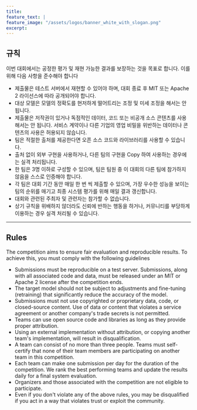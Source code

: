 ```yaml
---
title:
feature_text: |
feature_image: "/assets/logos/banner_white_with_slogan.png"
excerpt:
---
```

## 규칙

이번 대회에서는 공정한 평가 및 재현 가능한 결과를 보장하는 것을 목표로 합니다. 이를 위해 다음 사항을 준수해야 합니다  

* 제출물은 테스트 서버에서 재현할 수 있어야 하며, 대회 종료 후 MIT 또는 Apache 2 라이선스에 따라 공개되어야 합니다.
* 대상 모델은 모델의 정확도를 현저하게 떨어트리는 조정 및 미세 조정을 해서는 안 됩니다.
* 제출물은 저작권이 있거나 독점적인 데이터, 코드 또는 비공개 소스 콘텐츠를 사용해서는 안 됩니다. 서비스 계약이나 다른 기업의 영업 비밀을 위반하는 데이터나 콘텐츠의 사용은 허용되지 않습니다.
* 팀은 적절한 출처를 제공한다면 오픈 소스 코드와 라이브러리를 사용할 수 있습니다.
* 출처 없이 외부 구현을 사용하거나, 다른 팀의 구현을 Copy 하여 사용하는 경우에는 실격 처리됩니다.
* 한 팀은 3명 이하로 구성할 수 있으며, 팀은 팀원 중 이 대회의 다른 팀에 참가하지 않음을 스스로 인증해야 합니다.
* 각 팀은 대회 기간 동안 매일 한 번 씩 제출할 수 있으며, 가장 우수한 성능을 보이는 팀의 순위를 매기고 최종 시스템 평가를 위해 매일 결과 갱신합니다.
* 대회와 관련된 주최자 및 관련자는 참가할 수 없습니다.
* 상기 규칙을 위배하지 않더라도 신뢰에 반하는 행동을 하거나, 커뮤니티를 부당하게 이용하는 경우 실격 처리될 수 있습니다.

<hr />

## Rules

The competition aims to ensure fair evaluation and reproducible results. To achieve this, you must comply with the following guidelines  

* Submissions must be reproducible on a test server. Submissions, along with all associated code and data, must be released under an MIT or Apache 2 license after the competition ends.  
* The target model should not be subject to adjustments and fine-tuning (retraining) that significantly reduce the accuracy of the model.  
* Submissions must not use copyrighted or proprietary data, code, or closed-source content. Use of data or content that violates a service agreement or another company's trade secrets is not permitted.
* Teams can use open source code and libraries as long as they provide proper attribution.  
* Using an external implementation without attribution, or copying another team's implementation, will result in disqualification.  
* A team can consist of no more than three people. Teams must self-certify that none of their team members are participating on another team in this competition.  
* Each team can make one submission per day for the duration of the competition. We rank the best performing teams and update the results daily for a final system evaluation.  
* Organizers and those associated with the competition are not eligible to participate.  
* Even if you don't violate any of the above rules, you may be disqualified if you act in a way that violates trust or exploit the community.  
